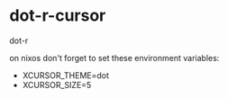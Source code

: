 # dot-r-cursor
dot-r

on nixos don't forget to set these environment variables:
- XCURSOR_THEME=dot
- XCURSOR_SIZE=5

